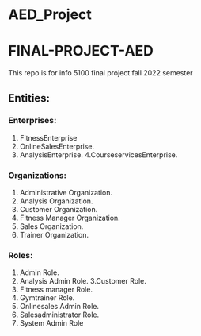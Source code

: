 # AED_Project

# FINAL-PROJECT-AED
This repo is for info 5100 final project fall 2022 semester


## Entities:

### Enterprises:

1. FitnessEnterprise
2. OnlineSalesEnterprise.
3. AnalysisEnterprise.
4.CourseservicesEnterprise.

### Organizations:

1. Administrative Organization.
2. Analysis Organization.
3. Customer Organization.
4. Fitness Manager Organization.
5. Sales Organization.
6. Trainer Organization.

### Roles:

1. Admin Role.
2. Analysis Admin Role.
3.Customer Role.
4. Fitness manager Role.
5. Gymtrainer Role.
6. Onlinesales Admin Role.
7. Salesadministrator Role.
8. System Admin Role
